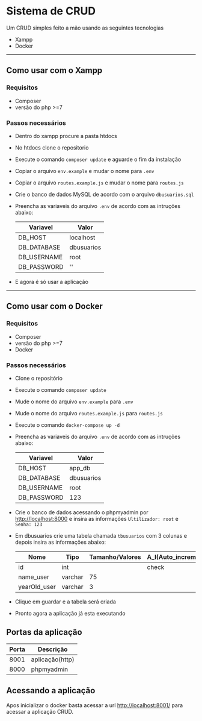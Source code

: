 
<img src="https://www.luiztools.com.br/wp-content/uploads/2017/07/CRUD.png" alt="">

# Sistema de CRUD

Um CRUD simples feito a mão usando as seguintes tecnologias

- Xampp
- Docker
------------------

## Como usar com o Xampp

### Requisitos
- Composer
- versão  do php >=7


### Passos necessários

- Dentro do xampp procure a pasta htdocs
- No htdocs clone o repositorio
- Execute o comando `composer update` e aguarde o fim da instalação
- Copiar o arquivo `env.example` e mudar o nome para `.env`
- Copiar o arquivo  `routes.example.js` e mudar o nome para `routes.js`
- Crie o banco de dados MySQL de acordo com o arquivo `dbusuarios.sql`
- Preencha as variaveis do arquivo `.env` de acordo com as intruções abaixo:
   
    |Variavel  |Valor  |
    |---------|---------|
    |DB_HOST    |localhost       |
    |DB_DATABASE    |dbusuarios       |
    |DB_USERNAME     |root         |
    |DB_PASSWORD    |''         |
- E agora é só usar a aplicação

------

## Como usar com o Docker

### Requisitos
- Composer
- versão  do php >=7
- Docker

### Passos necessários

- Clone o repositório
- Execute o comando `composer update`
- Mude o nome do arquivo `env.example` para `.env`
- Mude o nome do arquivo `routes.example.js` para `routes.js`
- Execute o comando `docker-compose up -d`
- Preencha as variaveis do arquivo `.env` de acordo com as intruções abaixo:


    |Variavel  |Valor  |
    |---------|---------|
    |DB_HOST     |app_db         |
    |DB_DATABASE    |dbusuarios         |
    |DB_USERNAME     |root         |
    |DB_PASSWORD     |123         |
- Crie o banco de dados acessando o phpmyadmin por [http://localhost:8000](http://localhost:8000) e insira as informações `Ultilizador: root` e `Senha: 123`
- Em dbusuarios crie uma tabela chamada `tbusuarios` com 3 colunas e depois insira as informações abaixo:


    |Nome  |Tipo  |Tamanho/Valores  |A_I(Auto_increment)  |
    |---------|---------|---------|---------|
    |id   |int         |         |check         |
    |name_user     |varchar         |75         |         |
    |yearOld_user     |varchar         |3         |         |

- Clique em guardar e a tabela será criada
- Pronto agora a aplicação já esta executando

## Portas da aplicação


|Porta  |Descrição  |
|---------|---------|
|8001    |aplicação(http)      |
|8000     |phpmyadmin         |

## Acessando a aplicação

Apos inicializar o docker basta acessar a url [http://localhost:8001/](http://localhost:8001/) para acessar a aplicação CRUD.


